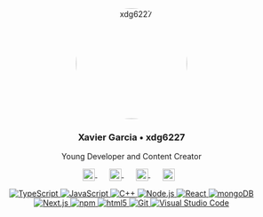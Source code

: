 <div align="center">
   <a href="https://github.com/xdg6227">
   <img src="https://cdn.discordapp.com/attachments/859595973578588173/874343227732406302/avatar.png" alt="xdg6227" width="200" style="border-radius:50%;" >
   </a>
   <h3>Xavier Garcia • xdg6227</h3>
   <p>Young Developer and Content Creator</p>
   <p>
      <a href="https://discord.com/users/528637169544331291" target="_blank" style='margin-right:10px'>
      <img width="22" height="22" align="center" src="https://www.iconsdb.com/icons/preview/white/discord-xxl.png" alt="Discord" />
      </a>
      &nbsp;&nbsp;
      <a href="https://github.com/xdg6227" target="_blank" style='margin-right:10px'>
      <img width="22" height="22" align="center" src="https://www.iconsdb.com/icons/preview/white/github-9-xxl.png" alt="GitHub" />
      </a>
      &nbsp;&nbsp;
      <a href="https://twitch.tv/night_crown_" target="_blank" style='margin-right:10px'>
      <img width="22" height="22" align="center" src="https://www.iconsdb.com/icons/preview/white/twitch-tv-xxl.png" alt="Twitch" />
      </a>
      &nbsp;&nbsp;
      <a href="mailto:xdg6227@gmail.com" target="_blank" style='margin-right:10px;'>
      <img width="22" height="22" align="center" src="https://www.iconsdb.com/icons/preview/white/mail-xxl.png" alt="Email" />
      </a>
   </p>
</div>

<div align="center">
   <a href="https://www.typescriptlang.org/">
   <img alt="TypeScript" src="https://img.shields.io/badge/-TypeScript-007acc?style=flat-square&logo=typescript&logoColor=white" />
   </a>
   <a href="https://www.javascript.com/">
   <img alt="JavaScript" src="https://img.shields.io/badge/-JavaScript-edb200?style=flat-square&logo=javascript&logoColor=white" />
   </a>
   <a href="https://www.cplusplus.com/">
   <img alt="C++" src="https://img.shields.io/badge/-C++-31429b?style=flat-square&logo=c%2B%2B&logoColor=white" />
   </a>
   <a href="https://nodejs.org/en/">
   <img alt="Node.js" src="https://img.shields.io/badge/-Node.js-43853d?style=flat-square&logo=Node.js&logoColor=white" />
   </a>
   <a href="https://reactjs.org/">
   <img alt="React" src="https://img.shields.io/badge/-React-45b8d8?style=flat-square&logo=react&logoColor=white" />
   </a>
   <a href="https://www.mongodb.com/">
   <img alt="mongoDB" src="https://img.shields.io/badge/-mongoDB-4fb23f?style=flat-square&logo=mongodb&logoColor=white" />
   </a>
   <a href="https://nextjs.org/">
   <img alt="Next.js" src="https://img.shields.io/badge/-Next.js-000000?style=flat-square&logo=Next.js&logoColor=white" />
   </a>
   <a href="https://www.npmjs.com/">
   <img alt="npm" src="https://img.shields.io/badge/-NPM-CB3837?style=flat-square&logo=npm&logoColor=white" />
   </a>
   <a href="https://html.com/">
   <img alt="html5" src="https://img.shields.io/badge/-HTML5-E34F26?style=flat-square&logo=html5&logoColor=white" />
   </a>
   <a href="https://git-scm.com/">
   <img alt="Git" src="https://img.shields.io/badge/-Git-f05033?style=flat-square&logo=git&logoColor=white" />
   </a>
   <a href="https://code.visualstudio.com/">
   <img alt="Visual Studio Code" src="https://img.shields.io/badge/-Visual Studio Code-007ACC?style=flat-square&logo=visual-studio-code&logoColor=white" />
   </a>
</div>
